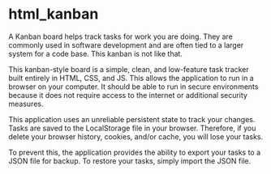 # html_kanban
A Kanban board helps track tasks for work you are doing. They are commonly used in software development and are often tied to a larger system for a code base. This kanban is not like that.


This kanban-style board is a simple, clean, and low-feature task tracker built entirely in HTML, CSS, and JS. This allows the application to run in a browser on your computer. 
It should be able to run in secure environments because it does not require access to the internet or additional security measures.

This application uses an unreliable persistent state to track your changes. Tasks are saved to the LocalStorage file in your browser. Therefore, if you delete your browser history, cookies, and/or cache, you will lose your tasks.

To prevent this, the application provides the ability to export your tasks to a JSON file for backup. To restore your tasks, simply import the JSON file. 
